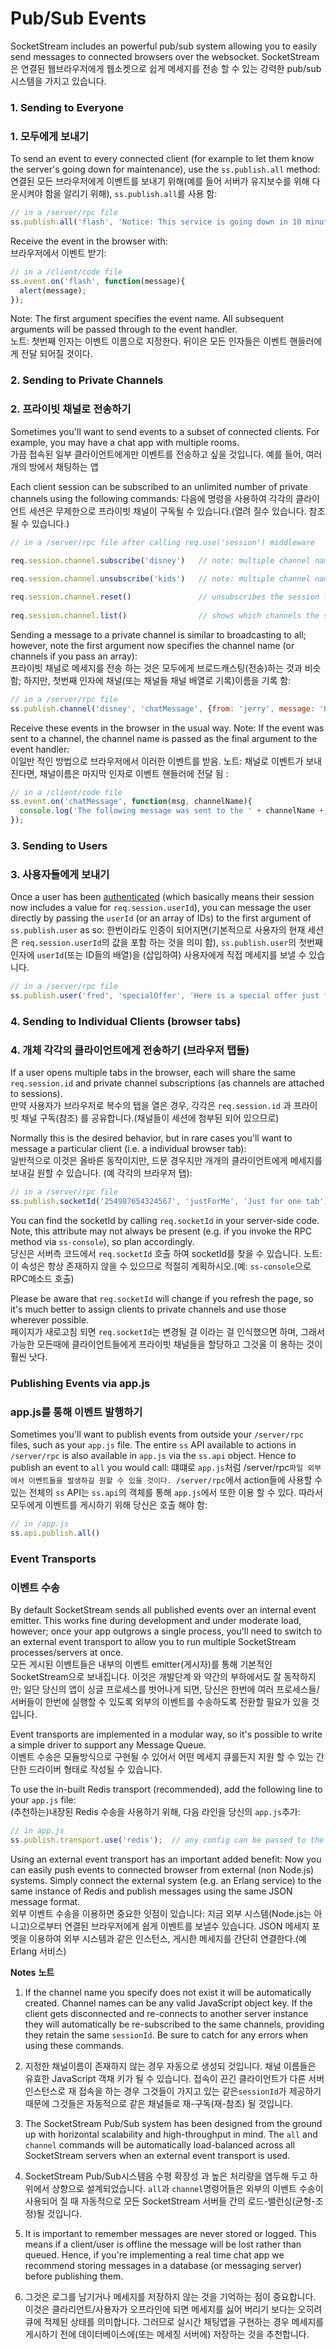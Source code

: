 # Pub/Sub Events

SocketStream includes an powerful pub/sub system allowing you to easily send messages to connected browsers over the websocket.
SocketStream 은 연결된 웹브라우저에게 웹소켓으로 쉽게 메세지를 전송 할 수 있는 강력한 pub/sub시스템을 가지고 있습니다. 

### 1. Sending to Everyone
### 1. 모두에게 보내기

To send an event to every connected client (for example to let them know the server's going down for maintenance), use the `ss.publish.all` method:  
연결된 모든 브라우저에게 이벤트를 보내기 위해(예를 들어 서버가 유지보수를 위해 다운시켜야 함을 알리기 위해), `ss.publish.all`를 사용 함:

``` javascript
// in a /server/rpc file
ss.publish.all('flash', 'Notice: This service is going down in 10 minutes');
```
<!-- ss.publish.all('flash', '알림 : 10분 내로 이 서비스를 중지합니다.'); -->

Receive the event in the browser with:  
브라우저에서 이벤트 받기:

``` javascript
// in a /client/code file
ss.event.on('flash', function(message){
  alert(message);
});
```

Note: The first argument specifies the event name. All subsequent arguments will be passed through to the event handler.  
노트: 첫번째 인자는 이벤트 이름으로 지정한다. 뒤이은 모든 인자들은 이벤트 핸들러에게 전달 되어질 것이다.


### 2. Sending to Private Channels
### 2. 프라이빗 채널로 전송하기
    
Sometimes you'll want to send events to a subset of connected clients. For example, you may have a chat app with multiple rooms.  
가끔 접속된 일부 클라이언트에게만 이벤트를 전송하고 싶을 것입니다. 예를 들어, 여러개의 방에서 채팅하는 앱

Each client session can be subscribed to an unlimited number of private channels using the following commands:
다음에 명령을 사용하여 각각의 클라이언트 세션은 무제한으로 프라이빗 채널이 구독될 수 있습니다.(열려 질수 있습니다. 참조될 수 있습니다.)

``` javascript
// in a /server/rpc file after calling req.use('session') middleware

req.session.channel.subscribe('disney')   // note: multiple channel names can be passed as an array 
    
req.session.channel.unsubscribe('kids')   // note: multiple channel names can be passed as an array

req.session.channel.reset()               // unsubscribes the session from every channel
    
req.session.channel.list()                // shows which channels the session is currently subscribed to
```
<!-- // /server/rpc 파일에서 req.use('session') 미들웨어를 호출 후에 -->


Sending a message to a private channel is similar to broadcasting to all; however, note the first argument now specifies the channel name (or channels if you pass an array):  
프라이빗 채널로 메세지를 전송 하는 것은 모두에게 브로드캐스팅(전송)하는 것과 비슷함; 하지만, 첫번째 인자에 채널(또는 채널들 채널 배열로 기록)이름을 기록 함:  

``` javascript
// in a /server/rpc file
ss.publish.channel('disney', 'chatMessage', {from: 'jerry', message: 'Has anyone seen Tom?'});
```

Receive these events in the browser in the usual way. Note: If the event was sent to a channel, the channel name is passed as the final argument to the event handler:  
이일반 적인 방법으로 브라우저에서 이러한 이벤트를 받음. 노트: 채널로 이벤트가 보내진다면, 채널이름은 마지막 인자로 이벤트 핸들러에 전달 됨 :  


``` javascript
// in a /client/code file
ss.event.on('chatMessage', function(msg, channelName){
  console.log('The following message was sent to the ' + channelName + ' channel:', msg);
});
```
<!-- console.log('다음은 받은 메세지 ' + channelName + ' channel:', msg); -->

### 3. Sending to Users
### 3. 사용자들에게 보내기

Once a user has been [authenticated](https://github.com/socketstream/socketstream/blob/master/doc/guide/en/authentication.md) (which basically means their session now includes a value for `req.session.userId`), you can message the user directly by passing the `userId` (or an array of IDs) to the first argument of `ss.publish.user` as so:
한번이라도 인증이 되어지면(기본적으로 사용자의 현재 세션은 `req.session.userId`의 값을 포함 하는 것을 의미 함), `ss.publish.user`의 첫번째 인자에 `userId`(또는 ID들의 배열)을 (삽입하여) 사용자에게 직접 메세지를 보낼 수 있습니다.   


``` javascript
// in a /server/rpc file
ss.publish.user('fred', 'specialOffer', 'Here is a special offer just for you!');
```
<!-- ss.publish.user('가카', '빅엿', '여기 당신을 위한 빅엿이 있습니다.'); -->
<!-- 취향에 맞게 바꾸셈.. -->

### 4. Sending to Individual Clients (browser tabs)
### 4. 개체 각각의 클라이언트에게 전송하기 (브라우저 탭들)

If a user opens multiple tabs in the browser, each will share the same `req.session.id` and private channel subscriptions (as channels are attached to sessions).  
만약 사용자가 브라우저로 복수의 탭을 열은 경우, 각각은 `req.session.id` 과 프라이빗 채널 구독(참조) 를 공유합니다.(채널들이 세션에 첨부된 되어 있으므로)


Normally this is the desired behavior, but in rare cases you'll want to message a particular client (i.e. a individual browser tab):  
일반적으로 이것은 올바른 동작이지만, 드문 경우지만 개개의 클라이언트에게 메세지를 보내길 원할 수 있습니다. (예 각각의 브라우저 탭):  
<!-- 의미상 Individual 을 각각의 로 표현  == particular : 개개의 -->

``` javascript
// in a /server/rpc file
ss.publish.socketId('254987654324567', 'justForMe', 'Just for one tab');
```
<!-- // /server/rpc 파일 에서 -->

You can find the socketId by calling `req.socketId` in your server-side code. Note, this attribute may not always be present (e.g. if you invoke the RPC method via `ss-console`), so plan accordingly.  
당신은 서버측 코드에서 `req.socketId` 호출 하여 socketId를 찾을 수 있습니다. 노트: 이 속성은 항상 존재하지 않을 수 있으므로 적절히 계획하시오.(예: `ss-console`으로  RPC메소드 호출)

Please be aware that `req.socketId` will change if you refresh the page, so it's much better to assign clients to private channels and use those wherever possible.  
페이지가 새로고침 되면 `req.socketId`는 변경될 걸 이라는 걸 인식했으면 하며, 그래서 가능한 모든때에 클라이언트들에게 프라이빗 채널들을 할당하고 그것울 이 용하는 것이 훨씬 낫다.


### Publishing Events via app.js
### app.js를 통해 이벤트 발행하기

Sometimes you'll want to publish events from outside your `/server/rpc` files, such as your `app.js` file. The entire `ss` API available to actions in `/server/rpc` is also available in `app.js` via the `ss.api` object. Hence to publish an event to `all` you would call:
떄떄로 `app.js`처럼 /server/rpc`파일 외부에서 이벤트들을 발생하길 원할 수 있을 것이다. /server/rpc`에서 action들에  사용할 수 있는 전체의 `ss` API는 `ss.api`의 객체를 통해 `app.js`에서 또한 이용 할 수 있다. 따라서 모두에게 이벤트를 게시하기 위해 당신은 호출 해야 함:  

``` javascript
// in /app.js
ss.api.publish.all()
```


### Event Transports
### 이벤트 수송


By default SocketStream sends all published events over an internal event emitter. This works fine during development and under moderate load, however; once your app outgrows a single process, you'll need to switch to an external event transport to allow you to run multiple SocketStream processes/servers at once.  
모든 게시된 이벤트들은 내부의 이벤트 emitter(게시자)를 통해 기본적인 SocketStream으로 보내집니다. 이것은 개발단계 와 약간의 부하에서도 잘 동작하지만; 일단 당신의 앱이 싱글 프로세스를 벗어나게 되면, 당신은 한번에 여러 프로세스들/서버들이 한번에 실행할 수 있도록 외부의 이벤트를 수송하도록 전환할 필요가 있을 것입니다. 

Event transports are implemented in a modular way, so it's possible to write a simple driver to support any Message Queue.  
이벤트 수송은 모듈방식으로 구현될 수 있어서 어떤 메세지 큐를든지 지원 할 수 있는 간단한 드라이버 형태로 작성될 수 있습니다.

To use the in-built Redis transport (recommended), add the following line to your `app.js` file:  
(추천하는)내장된 Redis 수송을 사용하기 위해, 다음 라인을 당신의 `app.js`추가:  

``` javascript
// in app.js
ss.publish.transport.use('redis');  // any config can be passed to the second argument
```
<!-- ss.publish.transport.use('redis');  // 모든 설정은 두번쨰 인자로 전달됩니다. -->

Using an external event transport has an important added benefit: Now you can easily push events to connected browser from external (non Node.js) systems. Simply connect the external system (e.g. an Erlang service) to the same instance of Redis and publish messages using the same JSON message format.  
외부 이벤트 수송을 이용하면 중요한 잇점이 있습니다: 지금 외부 시스템(Node.js는 아니고)으로부터 연결된 브라우저에게 쉽게 이벤트를 보낼수 있습니다.  JSON 메세지 포멧을 이용하여 외부 시스템과 같은 인스턴스, 게시한 메세지를 간단히 연결한다.(예 Erlang 서비스)  


**Notes**
**노트**

1. If the channel name you specify does not exist it will be automatically created. Channel names can be any valid JavaScript object key. If the client gets disconnected and re-connects to another server instance they will automatically be re-subscribed to the same channels, providing they retain the same `sessionId`. Be sure to catch for any errors when using these commands.  
1. 지정한 채널이름이 존재하지 않는 경우 자동으로 생성되 것입니다. 채널 이름들은 유효한 JavaScript 객채 키가 될 수 있습니다. 접속이 끈긴 클라이언트가 다른 서버 인스턴스로 재 접속을 하는 경우  그것들이 가지고 있는 같은`sessionId`가 제공하기 때문에 그것들은 자동적으로 같은 채널들로 재-구독(재-참조) 될 것입니다.  

2. The SocketStream Pub/Sub system has been designed from the ground up with horizontal scalability and high-throughput in mind. The `all` and `channel` commands will be automatically load-balanced across all SocketStream servers when an external event transport is used.  
2. SocketStream Pub/Sub시스템음 수평 확장성 과 높은 처리량을 염두해 두고 하위에서 상향으로 설계되었습니다. `all`과 `channel`명령어들은 외부의 이벤트 수송이 사용되어 질 때 자동적으로 모든 SocketStream 서버들 간의 로드-밸런싱(균형-조정)될 것입니다.  

3. It is important to remember messages are never stored or logged. This means if a client/user is offline the message will be lost rather than queued. Hence, if you're implementing a real time chat app we recommend storing messages in a database (or messaging server) before publishing them.  

3. 그것은 로그를 남기거나 메세지를 저장하지 않는 것을 기억하는 점이 중요합니다. 이것은 클라리언트/사용자가 오프라인에 되면 메세지를 싫어 버리기 보다는 오히려 큐에 적제된 상태를 의미합니다. 그러므로 실시간 채팅앱을 구현하는 경우 메세지를 게시하기 전에 데이터베이스에(또는 메세징 서버에) 저장하는 것을 추천합니다.